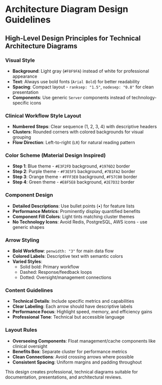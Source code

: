 # Architecture Diagram Design Guidelines

## High-Level Design Principles for Technical Architecture Diagrams

### Visual Style

- **Background**: Light gray (`#F8F9FA`) instead of white for professional appearance
- **Text**: Always use bold fonts (`Arial Bold`) for better readability
- **Spacing**: Compact layout - `ranksep: "1.5"`, `nodesep: "0.8"` for clean presentation
- **Components**: Use generic `Server` components instead of technology-specific icons

### Clinical Workflow Style Layout

- **Numbered Steps**: Clear sequence (1, 2, 3, 4) with descriptive headers
- **Clusters**: Rounded corners with colored backgrounds for visual grouping
- **Flow Direction**: Left-to-right (`LR`) for natural reading pattern

### Color Scheme (Material Design Inspired)

- **Step 1**: Blue theme - `#E3F2FD` background, `#1976D2` border
- **Step 2**: Purple theme - `#F3E5F5` background, `#7B1FA2` border
- **Step 3**: Orange theme - `#FFF3E0` background, `#F57C00` border
- **Step 4**: Green theme - `#E8F5E8` background, `#2E7D32` border

### Component Design

- **Detailed Descriptions**: Use bullet points (•) for feature lists
- **Performance Metrics**: Prominently display quantified benefits
- **Component Fill Colors**: Light tints matching cluster themes
- **No Technology Icons**: Avoid Redis, PostgreSQL, AWS icons - use generic shapes

### Arrow Styling

- **Bold Workflow**: `penwidth: "3"` for main data flow
- **Colored Labels**: Descriptive text with semantic colors
- **Varied Styles**:
  - Solid bold: Primary workflow
  - Dashed: Response/feedback loops
  - Dotted: Oversight/management connections

### Content Guidelines

- **Technical Details**: Include specific metrics and capabilities
- **Clear Labeling**: Each arrow should have descriptive labels
- **Performance Focus**: Highlight speed, memory, and efficiency gains
- **Professional Tone**: Technical but accessible language

### Layout Rules

- **Overseeing Components**: Float management/cache components like clinical oversight
- **Benefits Box**: Separate cluster for performance metrics
- **Clean Connections**: Avoid crossing arrows where possible
- **Consistent Spacing**: Uniform margins and padding throughout

This design creates professional, technical diagrams suitable for documentation, presentations, and architectural reviews.
